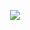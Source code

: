 <p align="center">
  <img src="https://github.com/jlsuh/advent-of-code/assets/38252227/7eae36cd-4539-49b1-8d8c-3e04e17e9156">
</p>

